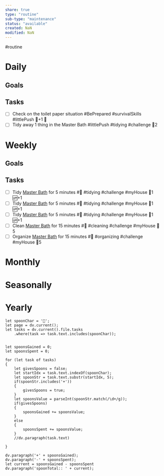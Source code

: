 ```yaml
---
share: true
type: "routine"
sub-type: "maintenance"
status: "available"
created: NaN 
modified: NaN
---
```

 #routine

# Daily
## Goals
## Tasks
- [ ] Check on the toilet paper situation #BePrepared #survivalSkills #littlePush 🥄+1 🔼 
- [ ] Tidy away 1 thing in the Master Bath #littlePush #tidying #challenge 🥄2
# Weekly
## Goals
## Tasks
- [ ] Tidy [Master Bath](../../01%20-%20Subsistence%20%F0%9F%92%97/08%20-%20Location%20%F0%9F%A7%AD/Master%20Bath.md) for 5 minutes #🧹 #tidying #challenge #myHouse 🥄1 🆙+1
- [ ] Tidy [Master Bath](../../01%20-%20Subsistence%20%F0%9F%92%97/08%20-%20Location%20%F0%9F%A7%AD/Master%20Bath.md) for 5 minutes #🧹 #tidying #challenge #myHouse 🥄1 🆙+1
- [ ] Tidy [Master Bath](../../01%20-%20Subsistence%20%F0%9F%92%97/08%20-%20Location%20%F0%9F%A7%AD/Master%20Bath.md) for 5 minutes #🧹 #tidying #challenge #myHouse 🥄1 🆙+1
- [ ] Clean [Master Bath](../../01%20-%20Subsistence%20%F0%9F%92%97/08%20-%20Location%20%F0%9F%A7%AD/Master%20Bath.md) for 15 minutes #🧹 #cleaning  #challenge #myHouse 🥄5
- [ ] Organize [Master Bath](../../01%20-%20Subsistence%20%F0%9F%92%97/08%20-%20Location%20%F0%9F%A7%AD/Master%20Bath.md) for 15 minutes #🧹 #organizing  #challenge #myHouse 🥄5
# Monthly
# Seasonally
# Yearly


```dataviewjs
let spoonChar = '🥄';
let page = dv.current();
let tasks = dv.current().file.tasks
	.where(task => task.text.includes(spoonChar));


let spoonsGained = 0;
let spoonsSpent = 0;

for (let task of tasks)
{
	let givesSpoons = false;
	let startIdx = task.text.indexOf(spoonChar);
	let spoonStr = task.text.substr(startIdx, 5);
	if(spoonStr.includes('+'))
	{
		givesSpoons = true;
	}
	let spoonsValue = parseInt(spoonStr.match(/\d+/g));
	if(givesSpoons)
	{
		spoonsGained += spoonsValue;
	}		
	else
	{
		spoonsSpent += spoonsValue;
	}
	//dv.paragraph(task.text)
	
}

dv.paragraph('+' + spoonsGained);
dv.paragraph('-' + spoonsSpent);
let current = spoonsGained - spoonsSpent
dv.paragraph('spoonTotal:: ' + current);
